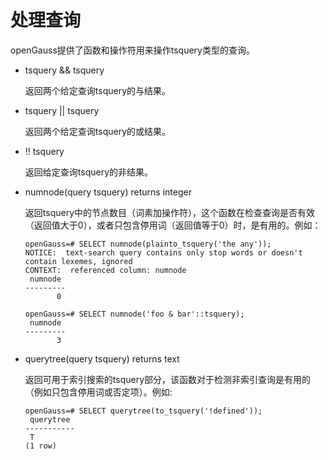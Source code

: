 # 处理查询<a name="ZH-CN_TOPIC_0289900752"></a>

openGauss提供了函数和操作符用来操作tsquery类型的查询。

-   tsquery && tsquery

    返回两个给定查询tsquery的与结果。


-   tsquery || tsquery

    返回两个给定查询tsquery的或结果。


-   !! tsquery

    返回给定查询tsquery的非结果。


-   numnode\(query tsquery\) returns integer

    返回tsquery中的节点数目（词素加操作符），这个函数在检查查询是否有效（返回值大于0），或者只包含停用词（返回值等于0）时，是有用的。例如：

    ```
    openGauss=# SELECT numnode(plainto_tsquery('the any'));
    NOTICE:  text-search query contains only stop words or doesn't contain lexemes, ignored
    CONTEXT:  referenced column: numnode
     numnode
    ---------
           0

    openGauss=# SELECT numnode('foo & bar'::tsquery);
     numnode
    ---------
           3
    ```


-   querytree\(query tsquery\) returns text

    返回可用于索引搜索的tsquery部分，该函数对于检测非索引查询是有用的（例如只包含停用词或否定项）。例如:

    ```
    openGauss=# SELECT querytree(to_tsquery('!defined'));
     querytree
    -----------
     T
    (1 row)
    ```
